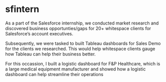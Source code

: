 # sfintern

As a part of the Salesforce internship, we conducted market research and discovered business opportunties/gaps for 20+ whitespace clients for Salesforce’s account executives.

Subsequently, we were tasked to built Tableau dashboards for Sales Demo for the clients we researched. This would help whitespace clients gauge how Tableau can help their business better.

For this occassion, I built a logistic dashboard for F&P Healthcare, which is a large medical equipment manufacturer and showed how a logistic dashboard can help streamline their operations
